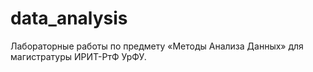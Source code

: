 # data_analysis
Лабораторные работы по предмету «Методы Анализа Данных» для магистратуры ИРИТ-РтФ УрФУ.
